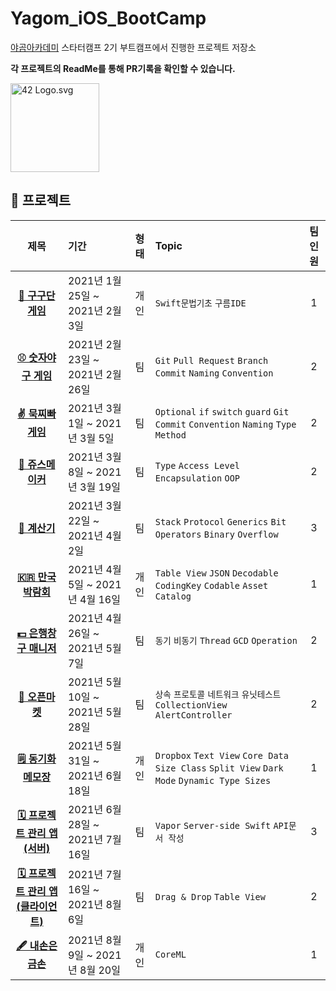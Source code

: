 # Yagom_iOS_BootCamp
[야곰아카데미](https://www.yagom-academy.kr/) 스타터캠프 2기 부트캠프에서 진행한 프로젝트 저장소

**각 프로젝트의 ReadMe를 통해 PR기록을 확인할 수 있습니다.**

<p><img src="https://cdn.discordapp.com/attachments/814079004377350172/891983179378982952/yagom_icon.png" alt="42 Logo.svg" width="142"></p>

## 📂 프로젝트

|제목|기간|형태|Topic|팀인원|
|:----:|:------------------------------------- | :------: | :----------------------------------------------- | :----------------: |
|[**🔢 구구단 게임**](./ios-gugudan)|2021년 1월 25일 ~ 2021년 2월 3일|개인|`Swift문법기초` `구름IDE`|1|
|[**⚾️ 숫자야구 게임**](./ios-number-baseball)|2021년 2월 23일 ~ 2021년 2월 26일|팀|`Git` `Pull Request` `Branch` `Commit` `Naming` `Convention`|2|
|[**✌️ 묵찌빠 게임**](./ios-rock-paper-scissors)|2021년 3월 1일 ~ 2021년 3월 5일|팀|`Optional` `if` `switch` `guard` `Git` `Commit` `Convention` `Naming` `Type` `Method`|2|
|[**🥤 쥬스메이커**](./ios-juice-maker)|2021년 3월 8일 ~ 2021년 3월 19일|팀|`Type` `Access Level` `Encapsulation` `OOP`|2|
|[**🧮 계산기**](./ios-calculator-app)|2021년 3월 22일 ~ 2021년 4월 2일|팀|`Stack` `Protocol` `Generics` `Bit Operators` `Binary` `Overflow`|3|
|[**🇰🇷 만국박람회**](./ios-exposition-universelle)|2021년 4월 5일 ~ 2021년 4월 16일|개인|`Table View` `JSON` `Decodable` `CodingKey` `Codable` `Asset Catalog`|1|
|[**💵 은행창구 매니저**](./ios-bank-manager)|2021년 4월 26일 ~ 2021년 5월 7일|팀|`동기` `비동기` `Thread` `GCD` `Operation`|2|
|[**🛒 오픈마켓**](./ios-open-market)|2021년 5월 10일 ~ 2021년 5월 28일|팀|`상속` `프로토콜` `네트워크` `유닛테스트` `CollectionView` `AlertController`|2|
|[**🗒 동기화 메모장**](./ios-cloud-notes)|2021년 5월 31일 ~ 2021년 6월 18일|개인|`Dropbox` `Text View` `Core Data` `Size Class` `Split View` `Dark Mode` `Dynamic Type Sizes`|1|
|[**🗓 프로젝트 관리 앱(서버)**](./ios-project-manager-server)|2021년 6월 28일 ~ 2021년 7월 16일|팀|`Vapor` `Server-side Swift` `API문서 작성`|3|
|[**🗓 프로젝트 관리 앱(클라이언트)**](./ios-project-manager)|2021년 7월 16일 ~ 2021년 8월 6일|팀|`Drag & Drop` `Table View`|2|
|[**🖋 내손은 금손**](./ios-my-magical-hand)|2021년 8월 9일 ~ 2021년 8월 20일|개인|`CoreML`|1|
